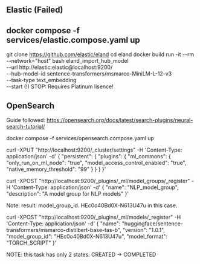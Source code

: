 ## Elastic (Failed)
docker compose -f services/elastic.compose.yaml up
---
git clone https://github.com/elastic/eland
cd eland
docker build run -it --rm --network="host" bash
eland_import_hub_model \
  --url http://elastic:elastic@localhost:9200/ \
  --hub-model-id sentence-transformers/msmarco-MiniLM-L-12-v3 \
  --task-type text_embedding \
  --start
(!) STOP: Requires Platinum lisence!

## OpenSearch
Guide followed: https://opensearch.org/docs/latest/search-plugins/neural-search-tutorial/

docker compose -f services/opensearch.compose.yaml up

curl -XPUT "http://localhost:9200/_cluster/settings" -H 'Content-Type: application/json' -d'
{
  "persistent": {
    "plugins": {
      "ml_commons": {
        "only_run_on_ml_node": "true",
        "model_access_control_enabled": "true",
        "native_memory_threshold": "99"
      }
    }
  }
}'


curl -XPOST "http://localhost:9200/_plugins/_ml/model_groups/_register" -H 'Content-Type: application/json' -d'
{
  "name": "NLP_model_group",
  "description": "A model group for NLP models"
}'

Note: result: model_group_id. HEc0o40Bd0X-N613U47u in this case.

curl -XPOST "http://localhost:9200/_plugins/_ml/models/_register" -H 'Content-Type: application/json' -d'
{
  "name": "huggingface/sentence-transformers/msmarco-distilbert-base-tas-b",
  "version": "1.0.1",
  "model_group_id": "HEc0o40Bd0X-N613U47u",
  "model_format": "TORCH_SCRIPT"
}'

NOTE: this task has only 2 states: CREATED -> COMPLETED





